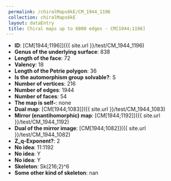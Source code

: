 ```yaml
--- 
 permalink: /chiralMaps6kE/CM_1944_1196 
 collection: chiralMaps6kE
 layout: dataEntry
 title: Chiral maps up to 6000 edges - CM[1944;1196]
---
```


- **ID**: [CM[1944;1196]]({{ site.url }}/test/CM_1944_1196)
- **Genus of the underlying surface**: 838
- **Length of the face**: 72
- **Valency**: 18
- **Length of the Petrie polygon**: 36
- **Is the automorphism group solvable?**: S
- **Number of vertices**: 216
- **Number of edges**: 1944
- **Number of faces**: 54
- **The map is self-**: none
- **Dual map**: [CM[1944;1083]]({{ site.url }}/test/CM_1944_1083)
- **Mirror (enantihomorphic) map**: [CM[1944;1192]]({{ site.url }}/test/CM_1944_1192)
- **Dual of the mirror image**: [CM[1944;1082]]({{ site.url }}/test/CM_1944_1082)
- **Z_q-Exponent?**: 2
- **No idea**:  11:1192
- **No idea**: Y
- **No idea**: Y
- **Skeleton**: Sk(216;2)^6
- **Some other kind of skeleton**: nan
